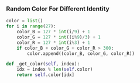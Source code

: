 ### Random Color For Different Identity

```python
color = list()
for i in range(27):
	color_B = 127 * int(i/9) + 1
	color_G = 127 * int((i%9)/3) + 1
	color_R = 127 * int(i%3) + 1
	if color_B + color_G + color_R > 300:
		color.append((color_B, color_G, color_R))

def _get_color(self, index):
	idx = index % len(self.color)
	return self.color[idx]
```
